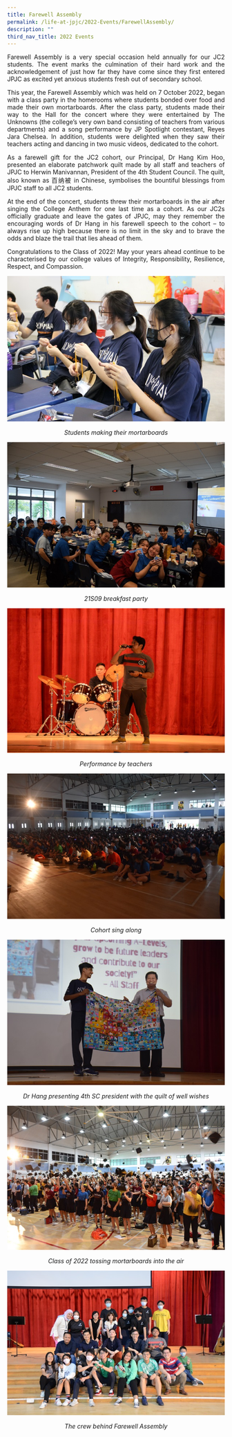 ```yaml
---
title: Farewell Assembly
permalink: /life-at-jpjc/2022-Events/FarewellAssembly/
description: ""
third_nav_title: 2022 Events
---
```

<div align=justify>
	
<p>Farewell Assembly is a very special occasion held annually for our JC2 students. The event marks the culmination of their hard work and the acknowledgement of just how far they have come since they first entered JPJC as excited yet anxious students fresh out of secondary school.</p>

<p>This year, the Farewell Assembly which was held on 7 October 2022, began with a class party in the homerooms where students bonded over food and made their own mortarboards. After the class party, students made their way to the Hall for the concert where they were entertained by The Unknowns (the college’s very own band consisting of teachers from various departments) and a song performance by JP Spotlight contestant, Reyes Jara Chelsea. In addition, students were delighted when they saw their teachers acting and dancing in two music videos, dedicated to the cohort.</p>

<p>As a farewell gift for the JC2 cohort, our Principal, Dr Hang Kim Hoo, presented an elaborate patchwork quilt made by all staff and teachers of JPJC to Herwin Manivannan, President of the 4th Student Council. The quilt, also known as 百纳被 in Chinese, symbolises the bountiful blessings from JPJC staff to all JC2 students.</p>

<p>At the end of the concert, students threw their mortarboards in the air after singing the College Anthem for one last time as a cohort. As our JC2s officially graduate and leave the gates of JPJC, may they remember the encouraging words of Dr Hang in his farewell speech to the cohort – to always rise up high because there is no limit in the sky and to brave the odds and blaze the trail that lies ahead of them.</p>

<p>Congratulations to the Class of 2022! May your years ahead continue to be characterised by our college values of Integrity, Responsibility, Resilience, Respect, and Compassion. </p>
<p>
<img src="/images/Life%20@%20JPJC/2022%20Events/Farewell%20Assembly/1%20Students%20making%20their%20mortarboards.jpg">
<Figcaption align=center><em>Students making their mortarboards</em>
</figcaption>
<p>

<img src="/images/Life%20@%20JPJC/2022%20Events/Farewell%20Assembly/2%2021S09%20breakfast%20party.jpg">
<Figcaption align=center><em>
	21S09 breakfast party</em>
</figcaption>

<p>	
<img src="/images/Life%20@%20JPJC/2022%20Events/Farewell%20Assembly/3%20Performance%20by%20teachers.jpg">
	<Figcaption align=center><em>Performance by teachers</em>
</figcaption>

<p>	
<img src="/images/Life%20@%20JPJC/2022%20Events/Farewell%20Assembly/4%20Cohort%20sing%20along.jpg">
<Figcaption align=center><em>Cohort sing along
</em></figcaption>

<P>	
<img src="/images/Life%20@%20JPJC/2022%20Events/Farewell%20Assembly/5%20Dr%20Hang%20presenting%204th%20SC%20president%20with%20the%20quilt%20of%20well%20wishes.jpg">
<Figcaption align=center><em>Dr Hang presenting 4th SC president with the quilt of well wishes</em>
</figcaption>

<p>
<img src="/images/Life%20@%20JPJC/2022%20Events/Farewell%20Assembly/6%20Class%20of%202022%20tossing%20mortarboards%20into%20the%20air.jpg">
<Figcaption align=center><em>
	Class of 2022 tossing mortarboards into the air</em>
</figcaption>

<p>
<img src="/images/Life%20@%20JPJC/2022%20Events/Farewell%20Assembly/7%20The%20crew%20behind%20Farewell%20Assembly.jpg">
<Figcaption align=center><em>
	The crew behind Farewell Assembly</em>
	</figcaption>